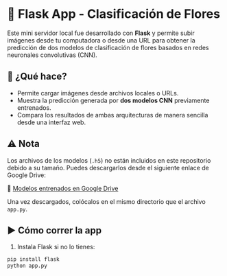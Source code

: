 # 🌼 Flask App - Clasificación de Flores

Este mini servidor local fue desarrollado con **Flask** y permite subir imágenes desde tu computadora o desde una URL para obtener la predicción de dos modelos de clasificación de flores basados en redes neuronales convolutivas (CNN).

## 🚀 ¿Qué hace?

- Permite cargar imágenes desde archivos locales o URLs.
- Muestra la predicción generada por **dos modelos CNN** previamente entrenados.
- Compara los resultados de ambas arquitecturas de manera sencilla desde una interfaz web.

## ⚠️ Nota

Los archivos de los modelos (`.h5`) no están incluidos en este repositorio debido a su tamaño. Puedes descargarlos desde el siguiente enlace de Google Drive:

📁 [Modelos entrenados en Google Drive](https://drive.google.com/drive/folders/1nuC3y95_OiF5_yCtBkUkDkcrK6HXi0-I?usp=drive_link)

Una vez descargados, colócalos en el mismo directorio que el archivo `app.py`.

## ▶️ Cómo correr la app

1. Instala Flask si no lo tienes:

```bash
pip install flask
python app.py
```
